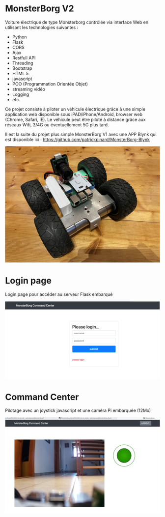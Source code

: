 # MonsterBorg V2

Voiture électrique de type Monsterborg contrôlée via interface Web en utilisant les technologies suivantes :

  - Python
  - Flask
  - CORS
  - Ajax
  - Restfull API
  - Threading
  - Bootstrap
  - HTML 5
  - javascript
  - POO (Programmation Orientée Objet)
  - streaming vidéo
  - Logging 
  - etc.

Ce projet consiste à piloter un véhicule électrique grâce à une simple application web disponible sous iPAD/iPhone/Android, browser web (Chrome, Safari, IE). Le véhicule peut être piloté à distance grâce aux réseaux Wifi, 3/4G ou éventuellement 5G plus tard. 

Il est la suite du projet plus simple MonsterBorg V1 avec une APP Blynk qui est disponible ici : https://github.com/patrickpinard/MonsterBorg-Blynk

![](images/MonsterborgV2.jpg)

# Login page

Login page pour accéder au serveur Flask embarqué

![](images/login.png)

# Command Center

Pilotage avec un joystick javascript et une caméra Pi embarquée (12Mx)

![](images/camera.png)
